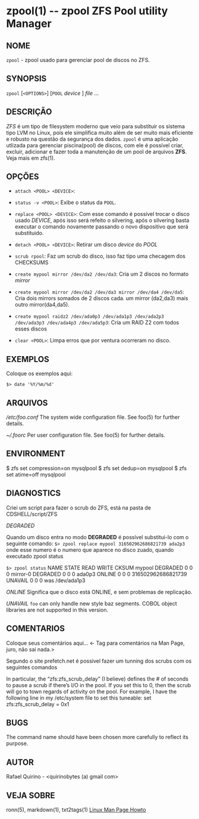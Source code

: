 zpool(1) -- zpool ZFS Pool utility Manager
===============================================

NOME
----

`zpool` - zpool usado para gerenciar pool de discos no ZFS.

SYNOPSIS
--------

`zpool` [`<OPTIONS>`] [`POOL` *device* ] *file* ...

DESCRIÇÃO
---------

*ZFS* é um tipo de filesystem moderno que veio para substituir os sistema tipo LVM no Linux, pois ele simplifica muito além de ser muito mais eficiente e robusto na questão da segurança dos dados.
`zpool` é uma aplicação utlizada para gerenciar piscina(pool) de discos, com ele é possível criar, excluir, adicionar e fazer toda a manutenção de um pool de arquivos **ZFS**. Veja mais em zfs(1).

OPÇÕES
------

* `attach <POOL> <DEVICE>`:

* `status -v <POOL>`:
  Exibe o status da `POOL`.

* `replace <POOL> <DEVICE>`:
  Com esse comando é possível trocar o disco usado *DEVICE*, após isso será refeito o silvering, após o silvering basta executar o comando novamente passando o novo dispositivo que será substituido.

* `detach <POOL> <DEVICE>`:
  Retirar um disco *device* do *POOL*

* `scrub rpool`:
  Faz um scrub do disco, isso faz tipo uma checagem dos CHECKSUMS

* `create mypool mirror /dev/da2 /dev/da3`:
  Cria um 2 discos no formato *mirror*

* `create mypool mirror /dev/da2 /dev/da3 mirror /dev/da4 /dev/da5`:
  Cria dois mirrors somados de 2 discos cada. um mirror (da2,da3) mais outro mirror(da4,da5).

* `create mypool raidz2 /dev/ada0p3 /dev/ada1p3 /dev/ada2p3 /dev/ada3p3 /dev/ada4p3 /dev/ada5p3`:
  Cria um RAID Z2 com todos esses discos

* `clear <POOL>`:
  Limpa erros que por ventura ocorreram no disco.

EXEMPLOS
--------

Coloque os exemplos aqui:

   `$> date '%Y/%m/%d'`


ARQUIVOS
--------


*/etc/foo.conf*
  The system wide configuration file. See foo(5) for further details.

*~/.foorc*
  Per user configuration file. See foo(5) for further details.

ENVIRONMENT
-----------

$ zfs set compression=on mysqlpool
$ zfs set dedup=on mysqlpool
$ zfs set atime=off mysqlpool


DIAGNOSTICS
-----------

Criei um script para fazer o scrub do ZFS, está na pasta de CDSHELL/script/ZFS

*DEGRADED*

Quando um disco entra no modo **DEGRADED** é possível substitui-lo com o seguinte comando:
`$> zpool replace mypool 316502962686821739 ada2p3`   onde esse numero é o numero que aparece no disco zuado, quando executado zpool status

`$> zpool status`
 NAME                    STATE     READ WRITE CKSUM
        mypool                  DEGRADED     0     0     0
          mirror-0              DEGRADED     0     0     0
            ada0p3              ONLINE       0     0     0
            316502962686821739  UNAVAIL      0     0     0  was /dev/ada1p3

*ONLINE*
  Significa que o disco está ONLINE, e sem problemas de replicação.

*UNAVAIL*
  `foo` can only handle new style baz segments. COBOL object libraries are not
  supported in this version.

COMENTARIOS
-----------

Coloque seus comentários aqui...
<- Tag para comentários na Man Page, juro, não sai nada.>

Segundo o site prefetch.net é possível fazer um tunning dos scrubs com os seguintes comandos

In particular, the “zfs:zfs_scrub_delay” (I believe) defines the # of seconds to pause a scrub if there’s I/O in the pool. If you set this to 0, then the scrub will go to town regards of activity on the pool. For example, I have the following line in my /etc/system file to set this tuneable:
set zfs:zfs_scrub_delay = 0x1

BUGS
----

The command name should have been chosen more carefully to reflect its
purpose.

AUTOR
-----

Rafael Quirino - <quirinobytes (a) gmail com>

VEJA SOBRE
----------

ronn(5), markdown(1), txt2tags(1) [Linux Man Page Howto](
http://www.schweikhardt.net/man_page_howto.html)
